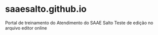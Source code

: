 # saaesalto.github.io
Portal de treinamento do Atendimento do SAAE Salto
Teste de edição no arquivo editor online
